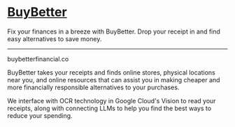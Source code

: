 # [BuyBetter](https://buybetterfinancial.co)
Fix your finances in a breeze with BuyBetter. Drop your receipt in and find easy alternatives to save money.
***
buybetterfinancial.co

BuyBetter takes your receipts and finds online stores, physical locations near you, and online resources that can assist you in making cheaper and more financially responsible alternatives to your purchases.

We interface with OCR technology in Google Cloud's Vision to read your receipts, along with connecting LLMs to help you find the best ways to reduce your spending.
